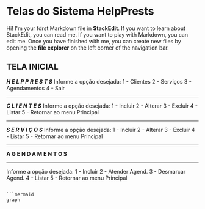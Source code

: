 # Telas do Sistema HelpPrests

Hi! I'm your fdrst Markdown file in **StackEdit**. If you want to learn about StackEdit, you can read me. If you want to play with Markdown, you can edit me. Once you have finished with me, you can create new files by opening the **file explorer** on the left corner of the navigation bar.


## TELA INICIAL
*****H E L P   P R E S T S*****
Informe a opção desejada:
1 - Clientes
2 - Serviços
3 - Agendamentos
4 - Sair
*************************
*****C L I E N T E S*****
Informe a opção desejada:
1 - Incluir
2 - Alterar
3 - Excluir
4 - Listar
5 - Retornar ao menu Principal
*************************
*****S E R V I Ç O S*****
Informe a opção desejada:
1 - Incluir
2 - Alterar
3 - Excluir
4 - Listar
5 - Retornar ao menu Principal
*************************
******A G E N D A M E N T O S******
*************************
Informe a opção desejada:
1 - Incluir
2 - Atender Agend.
3 - Desmarcar Agend.
4 - Listar
5 - Retornar ao menu Principal


```And this will produce a flow chart:

```mermaid
graph
```
